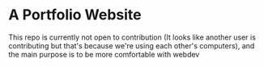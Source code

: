 # A Portfolio Website
This repo is currently not open to contribution (It looks like another user is contributing but that's because we're using each other's computers), and the main purpose is to be more comfortable with webdev
